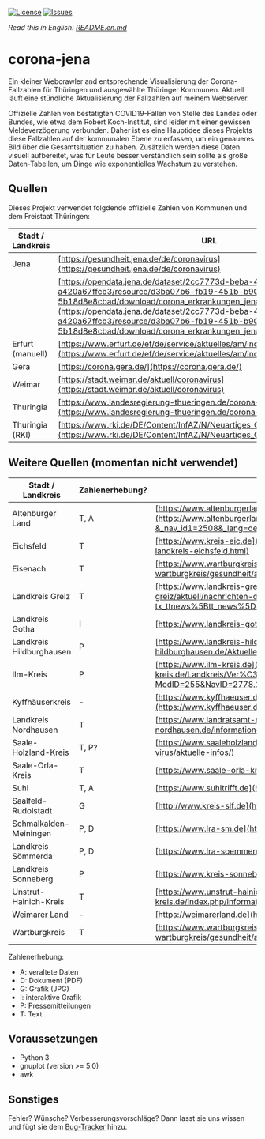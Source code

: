 [![License](https://img.shields.io/github/license/micb25/corona-jena.svg)](LICENSE)
[![Issues](https://img.shields.io/github/issues/micb25/corona-jena.svg)](https://github.com/micb25/corona-jena/issues)

*Read this in English: [README.en.md](README.en.md)*

# corona-jena
Ein kleiner Webcrawler and entsprechende Visualisierung der Corona-Fallzahlen für Thüringen und ausgewählte Thüringer Kommunen. Aktuell läuft eine stündliche Aktualisierung der Fallzahlen auf meinem Webserver.

Offizielle Zahlen von bestätigten COVID19-Fällen von Stelle des Landes oder Bundes, wie etwa dem Robert Koch-Institut, sind leider mit einer gewissen Meldeverzögerung verbunden. Daher ist es eine Hauptidee dieses Projekts diese Fallzahlen auf der kommunalen Ebene zu erfassen, um ein genaueres Bild über die Gesamtsituation zu haben. Zusätzlich werden diese Daten visuell aufbereitet, was für Leute besser verständlich sein sollte als große Daten-Tabellen, um Dinge wie exponentielles Wachstum zu verstehen.

## Quellen

Dieses Projekt verwendet folgdende offizielle Zahlen von Kommunen und dem Freistaat Thüringen:

| Stadt / Landkreis | URL                                                                                                                                                                                                                                                                                                                    |
|-------------------|------------------------------------------------------------------------------------------------------------------------------------------------------------------------------------------------------------------------------------------------------------------------------------------------------------------------|
| Jena              | [https://gesundheit.jena.de/de/coronavirus](https://gesundheit.jena.de/de/coronavirus)                                                                                                                                                                                                                                 |
|                   | [https://opendata.jena.de/dataset/2cc7773d-beba-43ad-9808-a420a67ffcb3/resource/d3ba07b6-fb19-451b-b902-5b18d8e8cbad/download/corona_erkrankungen_jena.csv](https://opendata.jena.de/dataset/2cc7773d-beba-43ad-9808-a420a67ffcb3/resource/d3ba07b6-fb19-451b-b902-5b18d8e8cbad/download/corona_erkrankungen_jena.csv) |
| Erfurt (manuell)  | [https://www.erfurt.de/ef/de/service/aktuelles/am/index.itl](https://www.erfurt.de/ef/de/service/aktuelles/am/index.itl)                                                                                                                                                                                               |
| Gera              | [https://corona.gera.de/](https://corona.gera.de/)                                                                                                                                                                                                                                                                     |
| Weimar            | [https://stadt.weimar.de/aktuell/coronavirus](https://stadt.weimar.de/aktuell/coronavirus)                                                                                                                                                                                                                             |
| Thuringia         | [https://www.landesregierung-thueringen.de/corona-bulletin](https://www.landesregierung-thueringen.de/corona-bulletin)                                                                                                                                                                                                 |
| Thuringia (RKI)   | [https://www.rki.de/DE/Content/InfAZ/N/Neuartiges_Coronavirus/Fallzahlen.html](https://www.rki.de/DE/Content/InfAZ/N/Neuartiges_Coronavirus/Fallzahlen.html)                                                                                                                                                           |

## Weitere Quellen (momentan nicht verwendet)

| Stadt / Landkreis              | Zahlenerhebung? | URL                                                                                                                                                                                                                                                                                            |
|--------------------------------|-----------------|---------------------------------------------------------------------------------------------------------------------------------------------------------------------------------|
| Altenburger Land               | T, A            | [https://www.altenburgerland.de](https://www.altenburgerland.de/sixcms/detail.php?&_nav_id1=2508&_lang=de&id=371691)                                                            |
| Eichsfeld                      | T               | [https://www.kreis-eic.de](https://www.kreis-eic.de/aktuelle-fallzahlen-im-landkreis-eichsfeld.html)                                                                            |
| Eisenach                       | T               | [https://www.wartburgkreis.de](https://www.wartburgkreis.de/leben-im-wartburgkreis/gesundheit/aktuelle-informationen-zum-corona-virus)                                          |
| Landkreis Greiz                | T               | [https://www.landkreis-greiz.de](https://www.landkreis-greiz.de/landkreis-greiz/aktuell/nachrichten-details/?tx_ttnews%5Btt_news%5D=224&cHash=74595518f951c32f22d04b7591d643fe) |
| Landkreis Gotha                | I               | [https://www.landkreis-gotha.de](https://www.landkreis-gotha.de/)                                                                                                               |
| Landkreis Hildburghausen       | P               | [https://www.landkreis-hildburghausen.de](https://www.landkreis-hildburghausen.de/Aktuelles-Corona-Virus)                                                                       |
| Ilm-Kreis                      | P               | [https://www.ilm-kreis.de](https://www.ilm-kreis.de/Landkreis/Ver%C3%B6ffentlichungen/Pressearchiv/index.php?ModID=255&NavID=2778.25&text=Coronavirus)                          |
| Kyffhäuserkreis                | -               | [https://www.kyffhaeuser.de](https://www.kyffhaeuser.de/kyf/index.php/landkreis.html)                                                                                           |
| Landkreis Nordhausen           | T               | [https://www.landratsamt-nordhausen.de](https://www.landratsamt-nordhausen.de/informationen-coronavirus.html)                                                                   |
| Saale-Holzland-Kreis           | T, P?           | [https://www.saaleholzlandkreis.de](https://www.saaleholzlandkreis.de/corona-virus/aktuelle-infos/)                                                                             |
| Saale-Orla-Kreis               | T               | [https://www.saale-orla-kreis.de](https://www.saale-orla-kreis.de/sok/)                                                                                                         |
| Suhl                           | T, A            | [https://www.suhltrifft.de](https://www.suhltrifft.de/content/blogsection/41/2246/)                                                                                             |
| Saalfeld-Rudolstadt            | G               | [http://www.kreis-slf.de](http://www.kreis-slf.de/landratsamt/)                                                                                                                 |
| Schmalkalden-Meiningen         | P, D            | [https://www.lra-sm.de](https://www.lra-sm.de/?p=22632)                                                                                                                         |
| Landkreis Sömmerda             | P, D            | [https://www.lra-soemmerda.de](https://www.lra-soemmerda.de/)                                                                                                                   |
| Landkreis Sonneberg            | P               | [https://www.kreis-sonneberg.de](https://www.kreis-sonneberg.de/)                                                                                                               |
| Unstrut-Hainich-Kreis          | T               | [https://www.unstrut-hainich-kreis.de](https://www.unstrut-hainich-kreis.de/index.php/informationen-zum-neuartigen-coronavirus)                                                 |
| Weimarer Land                  | -               | [https://weimarerland.de](https://weimarerland.de/index_lra.html)                                                                                                               |
| Wartburgkreis                  | T               | [https://www.wartburgkreis.de](https://www.wartburgkreis.de/leben-im-wartburgkreis/gesundheit/aktuelle-informationen-zum-corona-virus)                                          |

Zahlenerhebung:
 - A: veraltete Daten
 - D: Dokument (PDF)
 - G: Grafik (JPG)
 - I: interaktive Grafik
 - P: Pressemitteilungen
 - T: Text

## Voraussetzungen 
- Python 3
- gnuplot (version >= 5.0)
- awk

## Sonstiges
Fehler? Wünsche? Verbesserungsvorschläge? Dann lasst sie uns wissen und fügt sie dem [Bug-Tracker](https://github.com/micb25/corona-jena/issues) hinzu.
